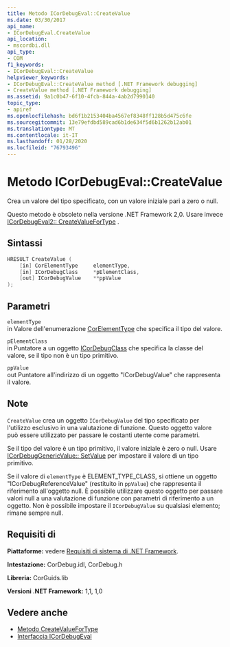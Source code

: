 ```yaml
---
title: Metodo ICorDebugEval::CreateValue
ms.date: 03/30/2017
api_name:
- ICorDebugEval.CreateValue
api_location:
- mscordbi.dll
api_type:
- COM
f1_keywords:
- ICorDebugEval::CreateValue
helpviewer_keywords:
- ICorDebugEval::CreateValue method [.NET Framework debugging]
- CreateValue method [.NET Framework debugging]
ms.assetid: 9a1c0b47-6f10-4fcb-844a-4ab2d7990140
topic_type:
- apiref
ms.openlocfilehash: bd6f1b2153404ba4567ef8348ff128b5d475c6fe
ms.sourcegitcommit: 13e79efdbd589cad6b1de634f5d6b1262b12ab01
ms.translationtype: MT
ms.contentlocale: it-IT
ms.lasthandoff: 01/28/2020
ms.locfileid: "76793496"
---
```

# <a name="icordebugevalcreatevalue-method"></a>Metodo ICorDebugEval::CreateValue
Crea un valore del tipo specificato, con un valore iniziale pari a zero o null.  
  
 Questo metodo è obsoleto nella versione .NET Framework 2,0. Usare invece [ICorDebugEval2:: CreateValueForType](icordebugeval2-createvaluefortype-method.md) .  
  
## <a name="syntax"></a>Sintassi  
  
```cpp  
HRESULT CreateValue (  
    [in] CorElementType     elementType,  
    [in] ICorDebugClass     *pElementClass,  
    [out] ICorDebugValue    **ppValue  
);  
```  
  
## <a name="parameters"></a>Parametri  
 `elementType`  
 in Valore dell'enumerazione [CorElementType](../../../../docs/framework/unmanaged-api/metadata/corelementtype-enumeration.md) che specifica il tipo del valore.  
  
 `pElementClass`  
 in Puntatore a un oggetto [ICorDebugClass](icordebugclass-interface.md) che specifica la classe del valore, se il tipo non è un tipo primitivo.  
  
 `ppValue`  
 out Puntatore all'indirizzo di un oggetto "ICorDebugValue" che rappresenta il valore.  
  
## <a name="remarks"></a>Note  
 `CreateValue` crea un oggetto `ICorDebugValue` del tipo specificato per l'utilizzo esclusivo in una valutazione di funzione. Questo oggetto valore può essere utilizzato per passare le costanti utente come parametri.  
  
 Se il tipo del valore è un tipo primitivo, il valore iniziale è zero o null. Usare [ICorDebugGenericValue:: SetValue](icordebuggenericvalue-setvalue-method.md) per impostare il valore di un tipo primitivo.  
  
 Se il valore di `elementType` è ELEMENT_TYPE_CLASS, si ottiene un oggetto "ICorDebugReferenceValue" (restituito in `ppValue`) che rappresenta il riferimento all'oggetto null. È possibile utilizzare questo oggetto per passare valori null a una valutazione di funzione con parametri di riferimento a un oggetto. Non è possibile impostare il `ICorDebugValue` su qualsiasi elemento; rimane sempre null.  
  
## <a name="requirements"></a>Requisiti di  
 **Piattaforme:** vedere [Requisiti di sistema di .NET Framework](../../../../docs/framework/get-started/system-requirements.md).  
  
 **Intestazione:** CorDebug.idl, CorDebug.h  
  
 **Libreria:** CorGuids.lib  
  
 **Versioni .NET Framework:** 1,1, 1,0  
  
## <a name="see-also"></a>Vedere anche

- [Metodo CreateValueForType](icordebugeval2-createvaluefortype-method.md)
- [Interfaccia ICorDebugEval](icordebugeval-interface.md)
